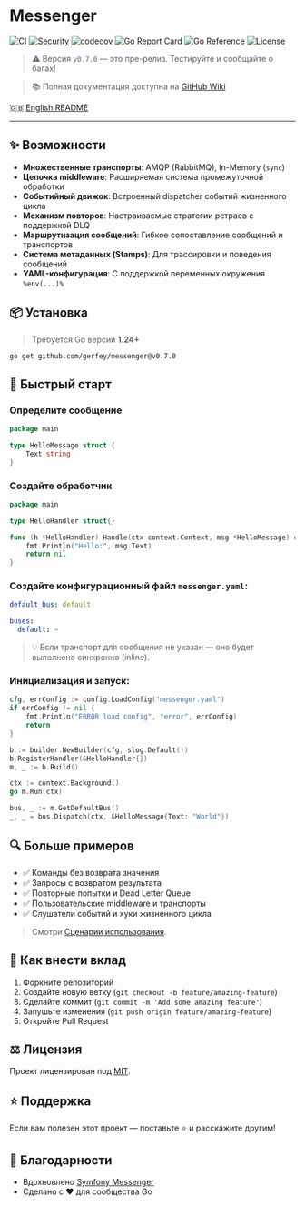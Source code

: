 # Messenger

[![CI](https://github.com/Gerfey/messenger/actions/workflows/ci.yml/badge.svg)](https://github.com/Gerfey/messenger/actions/workflows/ci.yml)
[![Security](https://github.com/Gerfey/messenger/actions/workflows/security.yml/badge.svg)](https://github.com/Gerfey/messenger/actions/workflows/security.yml)
[![codecov](https://codecov.io/gh/Gerfey/messenger/branch/main/graph/badge.svg)](https://codecov.io/gh/Gerfey/messenger)
[![Go Report Card](https://goreportcard.com/badge/github.com/Gerfey/messenger)](https://goreportcard.com/report/github.com/Gerfey/messenger)
[![Go Reference](https://pkg.go.dev/badge/github.com/Gerfey/messenger.svg)](https://pkg.go.dev/github.com/Gerfey/messenger)
[![License](https://img.shields.io/badge/License-MIT-blue.svg)](LICENSE)

> ⚠️ Версия `v0.7.0` — это пре-релиз. Тестируйте и сообщайте о багах!

> 📚 Полная документация доступна на [GitHub Wiki](https://github.com/Gerfey/messenger/wiki/Documentation)

🇬🇧 [English README](README.md)

---

## ✨ Возможности
- **Множественные транспорты**: AMQP (RabbitMQ), In-Memory (`sync`)
- **Цепочка middleware**: Расширяемая система промежуточной обработки
- **Событийный движок**: Встроенный dispatcher событий жизненного цикла
- **Механизм повторов**: Настраиваемые стратегии ретраев с поддержкой DLQ
- **Маршрутизация сообщений**: Гибкое сопоставление сообщений и транспортов
- **Система метаданных (Stamps)**: Для трассировки и поведения сообщений
- **YAML-конфигурация**: С поддержкой переменных окружения `%env(...)%`

## 📦 Установка
> Требуется Go версии **1.24+**
```bash
go get github.com/gerfey/messenger@v0.7.0
```

## 🚀 Быстрый старт

### Определите сообщение

```go
package main

type HelloMessage struct {
    Text string
}
```

### Создайте обработчик

```go
package main

type HelloHandler struct{}

func (h *HelloHandler) Handle(ctx context.Context, msg *HelloMessage) error {
    fmt.Println("Hello:", msg.Text)
    return nil
}
```

### Создайте конфигурационный файл `messenger.yaml`:

```yaml
default_bus: default

buses:
  default: ~
```
> 💡 Если транспорт для сообщения не указан — оно будет выполнено синхронно (inline).

### Инициализация и запуск:

```go
cfg, errConfig := config.LoadConfig("messenger.yaml")
if errConfig != nil {
    fmt.Println("ERROR load config", "error", errConfig)
    return
}

b := builder.NewBuilder(cfg, slog.Default())
b.RegisterHandler(&HelloHandler{})
m, _ := b.Build()

ctx := context.Background()
go m.Run(ctx)

bus, _ := m.GetDefaultBus()
_, _ = bus.Dispatch(ctx, &HelloMessage{Text: "World"})
```

## 🔍 Больше примеров

* ✅ Команды без возврата значения
* ✅ Запросы с возвратом результата
* ✅ Повторные попытки и Dead Letter Queue
* ✅ Пользовательские middleware и транспорты
* ✅ Слушатели событий и хуки жизненного цикла

> Смотри [Сценарии использования](https://github.com/Gerfey/messenger/wiki/Сценарии-использования).

## 🤝 Как внести вклад

1. Форкните репозиторий
2. Создайте новую ветку (`git checkout -b feature/amazing-feature`)
3. Сделайте коммит (`git commit -m 'Add some amazing feature'`)
4. Запушьте изменения (`git push origin feature/amazing-feature`)
5. Откройте Pull Request

## ⚖️ Лицензия

Проект лицензирован под [MIT](LICENSE).

## ⭐️ Поддержка

Если вам полезен этот проект — поставьте ⭐️ и расскажите другим!

## 🙏 Благодарности

- Вдохновлено [Symfony Messenger](https://symfony.com/doc/current/messenger.html)
- Сделано с ❤️ для сообщества Go

